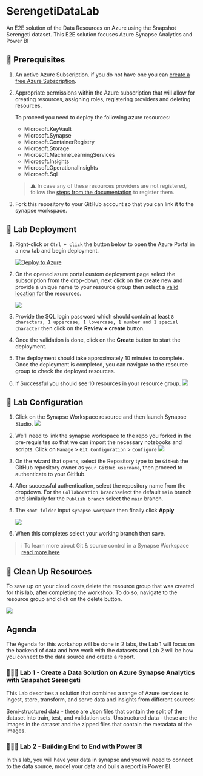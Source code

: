 # SerengetiDataLab

An E2E solution of the Data Resources on Azure using the Snapshot Serengeti dataset. This E2E solution focuses Azure Synapse Analytics and Power BI

## 🤔 Prerequisites
1. An active Azure Subscription. if you do not have one you can [create a free Azure Subscription](https://azure.microsoft.com/en-in/free/?WT.mc_id=data-89327-jndemenge). 
2. Appropriate permissions within the Azure subscription that will allow for creating resources, assigning roles, registering providers and deleting resources.

    To proceed you need to deploy the following azure resources:
    * Microsoft.KeyVault
    * Microsoft.Synapse
    * Microsoft.ContainerRegistry
    * Microsoft.Storage
    * Microsoft.MachineLearningServices
    * Microsoft.Insights
    * Microsoft.OperationalInsights
    * Microsoft.Sql


    > :warning: In case any of these resources providers are not registered, follow the [steps from the documentation](https://learn.microsoft.com/en-us/azure/azure-resource-manager/management/resource-providers-and-types/?WT.mc_id=data-89327-jndemenge) to register them. 

3. Fork this repository to your GitHub account so that you can link it to the synapse workspace.


## 🚀 Lab Deployment
1. Right-click or `Ctrl + click` the button below to open the Azure Portal in a new tab and begin deployment.

    [![Deploy to Azure](https://aka.ms/deploytoazurebutton)](https://portal.azure.com/#create/Microsoft.Template/uri/https%3A%2F%2Fraw.githubusercontent.com%2FJcardif%2FSerengetiDataLab%2Fmain%2Fdeploy%2Fmain.json)

2. On the opened azure portal custom deployment page select the subscription from the drop-down, next click on the create new and provide a unique name to your resource group then select a [valid location](https://azure.microsoft.com/en-gb/explore/global-infrastructure/products-by-region/?products=machine-learning-service,synapse-analytics&regions=all&WT.mc_id=data-89327-jndemenge) for the resources. 

    ![](/images/lab_deployment.png)

3. Provide the SQL login password which should contain at least `8 characters, 1 uppercase, 1 lowercase, 1 number and 1 special character` then click on the **Review + create** button.

4. Once the validation is done, click on the **Create** button to start the deployment.

5. The deployment should take approximately 10 minutes to complete. Once the deployment is completed, you can navigate to the resource group to check the deployed resources.

6. If Successful you should see 10 resources in your resource group.
    ![](/images/deployed_resources.png)

##  🧪 Lab Configuration
1. Click on the Synapse Workspace resource and then launch Synapse Studio. 
    ![](/images/open_synapse_studio.png)

2. We'll need to link the synapse workspace to the repo you forked in the pre-requisites so that we can import the necessary notebooks and scripts.  Click on `Manage` > `Git Configuration` > `Configure` 
    ![](/images/configure_git_01.png)

3. On the wizard that opens, select the Repository type to be `GitHub` the GitHub repository owner as `your GitHub username`, then proceed to authenticate to your GitHub. 

3. After successful authentication, select the repository name from the dropdown. For the `Collaboration branch`select the default `main` branch and similarly for the  `Publish branch` select the `main` branch.

4. The `Root folder` input `synapse-worspace` then finally click **Apply**

    ![](/images/configure_git_02.png)

5. When this completes select your working branch then save.
> :information_source: To learn more about Git & source control in a Synapse Workspace [read more here](https://learn.microsoft.com/en-us/azure/synapse-analytics/cicd/source-control/?WT.mc_id=data-89327-jndemenge)

## 🧹 Clean Up Resources
To save up on your cloud costs,delete the resource group that was created for this lab, after completing the workshop. To do so, navigate to the resource group and click on the delete button.
  
  ![](/images/delete_rg.png)




## Agenda
The Agenda for this workshop will be done in 2 labs, the Lab 1 will focus on the backend of data and how work with the datasets and Lab 2 will be how you connect to the data source and create a report.

### 👩🏾‍💻 Lab 1 - Create a Data Solution on Azure Synapse Analytics with Snapshot Serengeti

This Lab describes a solution that combines a range of Azure services to ingest, store, transform, and serve data and insights from different sources:

Semi-structured data - these are Json files that contain the split of the dataset into train, test, and validation sets.
Unstructured data - these are the images in the dataset and the zipped files that contain the metadata of the images.



### 👩🏾‍💻 Lab 2 - Building End to End with Power BI

In this lab, you will have your data in synapse and you will need to connect to the data source, model your data and buils a report in Power BI.
